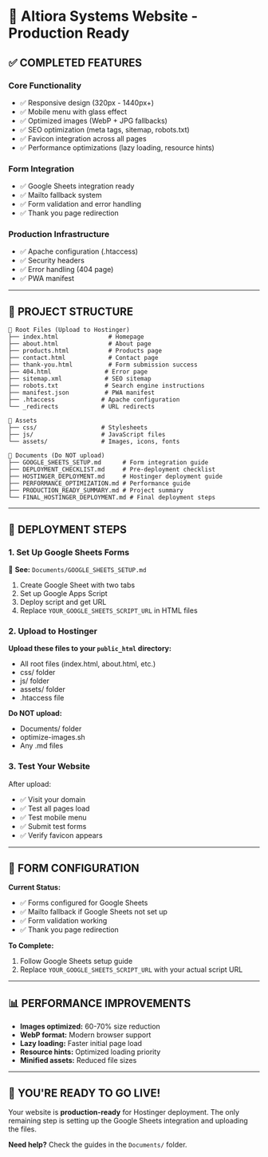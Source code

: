 # 🚀 Altiora Systems Website - Production Ready

## ✅ COMPLETED FEATURES

### **Core Functionality**
- ✅ Responsive design (320px - 1440px+)
- ✅ Mobile menu with glass effect
- ✅ Optimized images (WebP + JPG fallbacks)
- ✅ SEO optimization (meta tags, sitemap, robots.txt)
- ✅ Favicon integration across all pages
- ✅ Performance optimizations (lazy loading, resource hints)

### **Form Integration**
- ✅ Google Sheets integration ready
- ✅ Mailto fallback system
- ✅ Form validation and error handling
- ✅ Thank you page redirection

### **Production Infrastructure**
- ✅ Apache configuration (.htaccess)
- ✅ Security headers
- ✅ Error handling (404 page)
- ✅ PWA manifest

---

## 📁 PROJECT STRUCTURE

```
📂 Root Files (Upload to Hostinger)
├── index.html              # Homepage
├── about.html              # About page
├── products.html           # Products page
├── contact.html            # Contact page
├── thank-you.html          # Form submission success
├── 404.html               # Error page
├── sitemap.xml            # SEO sitemap
├── robots.txt             # Search engine instructions
├── manifest.json          # PWA manifest
├── .htaccess             # Apache configuration
└── _redirects            # URL redirects

📂 Assets
├── css/                  # Stylesheets
├── js/                   # JavaScript files
└── assets/               # Images, icons, fonts

📂 Documents (Do NOT upload)
├── GOOGLE_SHEETS_SETUP.md      # Form integration guide
├── DEPLOYMENT_CHECKLIST.md     # Pre-deployment checklist
├── HOSTINGER_DEPLOYMENT.md     # Hostinger deployment guide
├── PERFORMANCE_OPTIMIZATION.md # Performance guide
├── PRODUCTION_READY_SUMMARY.md # Project summary
└── FINAL_HOSTINGER_DEPLOYMENT.md # Final deployment steps
```

---

## 🎯 DEPLOYMENT STEPS

### **1. Set Up Google Sheets Forms**
📖 **See:** `Documents/GOOGLE_SHEETS_SETUP.md`

1. Create Google Sheet with two tabs
2. Set up Google Apps Script
3. Deploy script and get URL
4. Replace `YOUR_GOOGLE_SHEETS_SCRIPT_URL` in HTML files

### **2. Upload to Hostinger**

**Upload these files to your `public_html` directory:**
- All root files (index.html, about.html, etc.)
- css/ folder
- js/ folder  
- assets/ folder
- .htaccess file

**Do NOT upload:**
- Documents/ folder
- optimize-images.sh
- Any .md files

### **3. Test Your Website**

After upload:
- ✅ Visit your domain
- ✅ Test all pages load
- ✅ Test mobile menu
- ✅ Submit test forms
- ✅ Verify favicon appears

---

## 🔧 FORM CONFIGURATION

**Current Status:**
- ✅ Forms configured for Google Sheets
- ✅ Mailto fallback if Google Sheets not set up
- ✅ Form validation working
- ✅ Thank you page redirection

**To Complete:**
1. Follow Google Sheets setup guide
2. Replace `YOUR_GOOGLE_SHEETS_SCRIPT_URL` with your actual script URL

---

## 📊 PERFORMANCE IMPROVEMENTS

- **Images optimized:** 60-70% size reduction
- **WebP format:** Modern browser support
- **Lazy loading:** Faster initial page load
- **Resource hints:** Optimized loading priority
- **Minified assets:** Reduced file sizes

---

## 🎉 YOU'RE READY TO GO LIVE!

Your website is **production-ready** for Hostinger deployment. The only remaining step is setting up the Google Sheets integration and uploading the files.

**Need help?** Check the guides in the `Documents/` folder.
